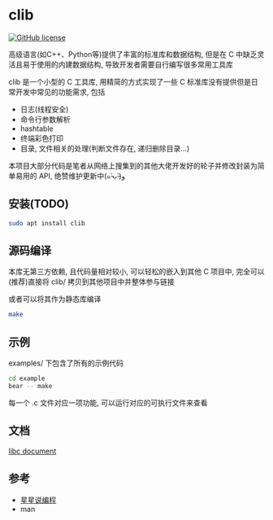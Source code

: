 # clib

[![GitHub license](https://img.shields.io/github/license/Naereen/StrapDown.js.svg)](https://github.com/luzhixing12345/clib/blob/main/LICENSE)

高级语言(如C++、Python等)提供了丰富的标准库和数据结构, 但是在 C 中缺乏灵活且易于使用的内建数据结构, 导致开发者需要自行编写很多常用工具库

clib 是一个小型的 C 工具库, 用精简的方式实现了一些 C 标准库没有提供但是日常开发中常见的功能需求, 包括

- 日志(线程安全)
- 命令行参数解析
- hashtable
- 终端彩色打印
- 目录, 文件相关的处理(判断文件存在, 递归删除目录...)

本项目大部分代码是笔者从网络上搜集到的其他大佬开发好的轮子并修改封装为简单易用的 API, 绝赞维护更新中(๑˃̵ᴗ˂̵)و

## 安装(TODO)

```bash
sudo apt install clib
```

## 源码编译

本库无第三方依赖, 且代码量相对较小, 可以轻松的嵌入到其他 C 项目中, 完全可以(推荐)直接将 clib/ 拷贝到其他项目中并整体参与链接

或者可以将其作为静态库编译

```bash
make
```

## 示例

examples/ 下包含了所有的示例代码

```bash
cd example
bear -- make
```

每一个 .c 文件对应一项功能, 可以运行对应的可执行文件来查看

## 文档

[libc document](https://luzhixing12345.github.io/clib/)

## 参考

- [星星说编程](https://space.bilibili.com/50657960/)
- man